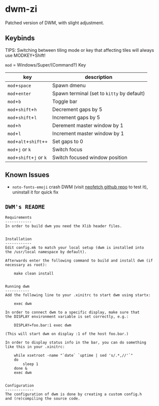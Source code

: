 dwm-zi
============================
Patched version of DWM, with slight adjustment.

Keybinds
--------
TIPS: Switching between tiling mode or key that affecting tiles will always use MODKEY+Shift!

`mod` = Windows/Super/(Command?) Key

|key|description|
|-------------|-----------------------|
|`mod`+`space`|Spawn dmenu            |
|`mod`+`enter`|Spawn terminal (set to `kitty` by default)|
|`mod`+`b`    |Toggle bar             |
|`mod`+`shift`+`h`|Decrement gaps by 5|
|`mod`+`shift`+`l`|Increment gaps by 5|
|`mod`+`h`|Derement master window by 1|
|`mod`+`l`|Increment master window by 1|
|`mod`+`alt`+`shift`+`+`|Set gaps to 0|
|`mod`+`j` or `k`|Switch focus        |
|`mod`+`shift`+`j` or `k`|Switch focused window position|

Known Issues
------------
- `noto-fonts-emoji` crash DWM (visit [neofetch github repo](https://github.com/dylanaraps/neofetch) to test it), uninstall it for quick fix

`DWM's README`
-------------

```
Requirements
------------
In order to build dwm you need the Xlib header files.


Installation
------------
Edit config.mk to match your local setup (dwm is installed into
the /usr/local namespace by default).

Afterwards enter the following command to build and install dwm (if
necessary as root):

    make clean install


Running dwm
-----------
Add the following line to your .xinitrc to start dwm using startx:

    exec dwm

In order to connect dwm to a specific display, make sure that
the DISPLAY environment variable is set correctly, e.g.:

    DISPLAY=foo.bar:1 exec dwm

(This will start dwm on display :1 of the host foo.bar.)

In order to display status info in the bar, you can do something
like this in your .xinitrc:

    while xsetroot -name "`date` `uptime | sed 's/.*,//'`"
    do
    	sleep 1
    done &
    exec dwm


Configuration
-------------
The configuration of dwm is done by creating a custom config.h
and (re)compiling the source code.
```
